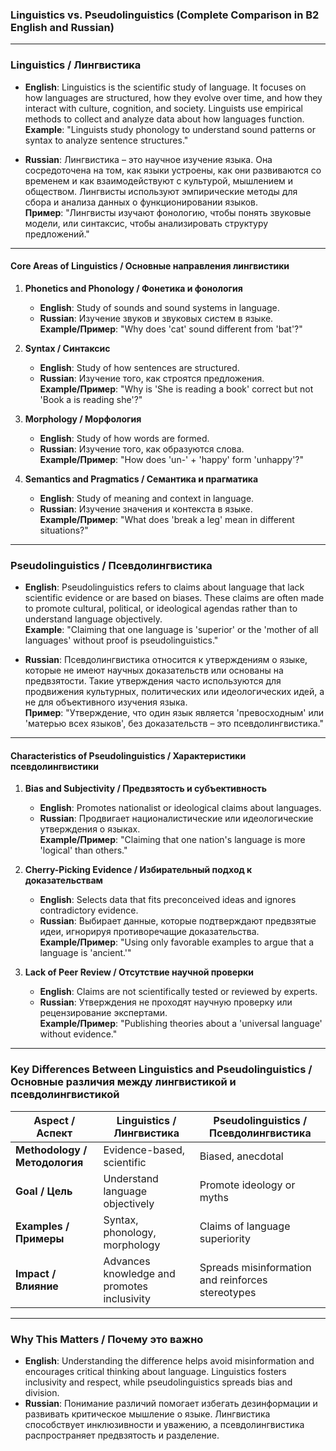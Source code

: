 ### **Linguistics vs. Pseudolinguistics (Complete Comparison in B2 English and Russian)**

---

### **Linguistics / Лингвистика**

- **English**: Linguistics is the scientific study of language. It focuses on how languages are structured, how they evolve over time, and how they interact with culture, cognition, and society. Linguists use empirical methods to collect and analyze data about how languages function.  
  **Example**: "Linguists study phonology to understand sound patterns or syntax to analyze sentence structures."  

- **Russian**: Лингвистика – это научное изучение языка. Она сосредоточена на том, как языки устроены, как они развиваются со временем и как взаимодействуют с культурой, мышлением и обществом. Лингвисты используют эмпирические методы для сбора и анализа данных о функционировании языков.  
  **Пример**: "Лингвисты изучают фонологию, чтобы понять звуковые модели, или синтаксис, чтобы анализировать структуру предложений."

---

#### **Core Areas of Linguistics / Основные направления лингвистики**

1. **Phonetics and Phonology / Фонетика и фонология**  
   - **English**: Study of sounds and sound systems in language.  
   - **Russian**: Изучение звуков и звуковых систем в языке.  
   **Example/Пример**: "Why does 'cat' sound different from 'bat'?"

2. **Syntax / Синтаксис**  
   - **English**: Study of how sentences are structured.  
   - **Russian**: Изучение того, как строятся предложения.  
   **Example/Пример**: "Why is 'She is reading a book' correct but not 'Book a is reading she'?"

3. **Morphology / Морфология**  
   - **English**: Study of how words are formed.  
   - **Russian**: Изучение того, как образуются слова.  
   **Example/Пример**: "How does 'un-' + 'happy' form 'unhappy'?"

4. **Semantics and Pragmatics / Семантика и прагматика**  
   - **English**: Study of meaning and context in language.  
   - **Russian**: Изучение значения и контекста в языке.  
   **Example/Пример**: "What does 'break a leg' mean in different situations?"

---

### **Pseudolinguistics / Псевдолингвистика**

- **English**: Pseudolinguistics refers to claims about language that lack scientific evidence or are based on biases. These claims are often made to promote cultural, political, or ideological agendas rather than to understand language objectively.  
  **Example**: "Claiming that one language is 'superior' or the 'mother of all languages' without proof is pseudolinguistics."  

- **Russian**: Псевдолингвистика относится к утверждениям о языке, которые не имеют научных доказательств или основаны на предвзятости. Такие утверждения часто используются для продвижения культурных, политических или идеологических идей, а не для объективного изучения языка.  
  **Пример**: "Утверждение, что один язык является 'превосходным' или 'матерью всех языков', без доказательств – это псевдолингвистика."

---

#### **Characteristics of Pseudolinguistics / Характеристики псевдолингвистики**

1. **Bias and Subjectivity / Предвзятость и субъективность**  
   - **English**: Promotes nationalist or ideological claims about languages.  
   - **Russian**: Продвигает националистические или идеологические утверждения о языках.  
   **Example/Пример**: "Claiming that one nation's language is more 'logical' than others."

2. **Cherry-Picking Evidence / Избирательный подход к доказательствам**  
   - **English**: Selects data that fits preconceived ideas and ignores contradictory evidence.  
   - **Russian**: Выбирает данные, которые подтверждают предвзятые идеи, игнорируя противоречащие доказательства.  
   **Example/Пример**: "Using only favorable examples to argue that a language is 'ancient.'"

3. **Lack of Peer Review / Отсутствие научной проверки**  
   - **English**: Claims are not scientifically tested or reviewed by experts.  
   - **Russian**: Утверждения не проходят научную проверку или рецензирование экспертами.  
   **Example/Пример**: "Publishing theories about a 'universal language' without evidence."

---

### **Key Differences Between Linguistics and Pseudolinguistics / Основные различия между лингвистикой и псевдолингвистикой**

| **Aspect / Аспект**         | **Linguistics / Лингвистика**                          | **Pseudolinguistics / Псевдолингвистика**           |
|-----------------------------|-------------------------------------------------------|----------------------------------------------------|
| **Methodology / Методология** | Evidence-based, scientific                           | Biased, anecdotal                                  |
| **Goal / Цель**             | Understand language objectively                      | Promote ideology or myths                          |
| **Examples / Примеры**       | Syntax, phonology, morphology                        | Claims of language superiority                     |
| **Impact / Влияние**         | Advances knowledge and promotes inclusivity         | Spreads misinformation and reinforces stereotypes |

---

### **Why This Matters / Почему это важно**

- **English**: Understanding the difference helps avoid misinformation and encourages critical thinking about language. Linguistics fosters inclusivity and respect, while pseudolinguistics spreads bias and division.  
- **Russian**: Понимание различий помогает избегать дезинформации и развивать критическое мышление о языке. Лингвистика способствует инклюзивности и уважению, а псевдолингвистика распространяет предвзятость и разделение.

